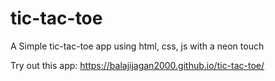 # tic-tac-toe
A Simple tic-tac-toe app using html, css, js with a neon touch

Try out this app:  https://balajijagan2000.github.io/tic-tac-toe/
